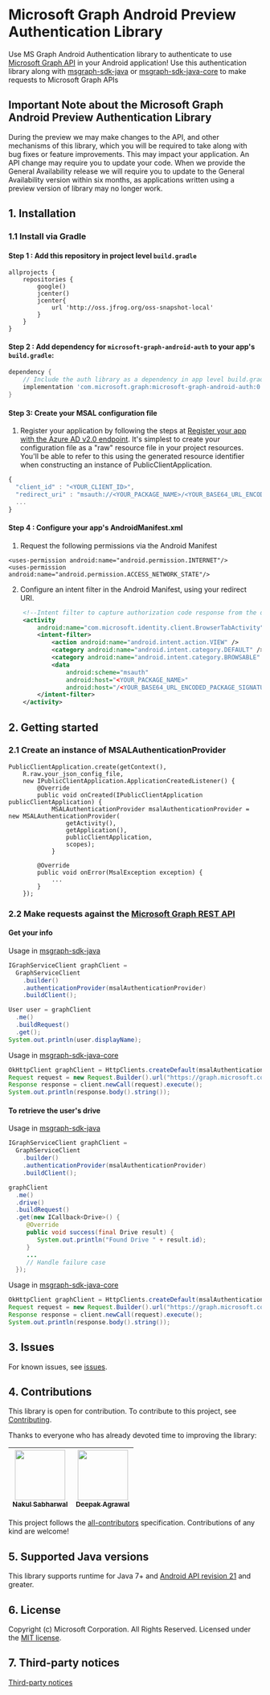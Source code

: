 # Microsoft Graph Android Preview Authentication Library

Use MS Graph Android Authentication library to authenticate to use [Microsoft Graph API](https://graph.microsoft.io/en-us/getting-started) in your Android application!
Use this authentication library along with [msgraph-sdk-java](https://github.com/microsoftgraph/msgraph-sdk-java) or [msgraph-sdk-java-core](https://github.com/microsoftgraph/msgraph-sdk-java-core) to make requests to Microsoft Graph APIs

## Important Note about the Microsoft Graph Android Preview Authentication Library
During the preview we may make changes to the API, and other mechanisms of this library, which you will be required to take along with bug fixes or feature improvements. This may impact your application. An API change may require you to update your code. When we provide the General Availability release we will require you to update to the General Availability version within six months, as applications written using a preview version of library may no longer work.

## 1. Installation

### 1.1 Install via Gradle

#### Step 1 : Add this repository in project level `build.gradle`
```
allprojects {
    repositories {
        google()
        jcenter()
        jcenter{
            url 'http://oss.jfrog.org/oss-snapshot-local'
        }
    }
}
```

#### Step 2 : Add dependency for `microsoft-graph-android-auth` to your app's `build.gradle`:

```gradle
dependency {
    // Include the auth library as a dependency in app level build.gradle
    implementation 'com.microsoft.graph:microsoft-graph-android-auth:0.1.0-SNAPSHOT'
}
```

#### Step 3: Create your MSAL configuration file

1.  Register your application by following the steps at [Register your app with the Azure AD v2.0 endpoint](https://developer.microsoft.com/en-us/graph/docs/concepts/auth_register_app_v2).
It's simplest to create your configuration file as a "raw" resource file in your project resources.  You'll be able to refer to this using the generated resource identifier when constructing an instance of PublicClientApplication.

```javascript
{
  "client_id" : "<YOUR_CLIENT_ID>",
  "redirect_uri" : "msauth://<YOUR_PACKAGE_NAME>/<YOUR_BASE64_URL_ENCODED_PACKAGE_SIGNATURE>"
  ...
}
```

#### Step 4 : Configure your app's AndroidManifest.xml

1. Request the following permissions via the Android Manifest
```
<uses-permission android:name="android.permission.INTERNET"/>
<uses-permission android:name="android.permission.ACCESS_NETWORK_STATE"/>
```

2. Configure an intent filter in the Android Manifest, using your redirect URI.
```XML
    <!--Intent filter to capture authorization code response from the default browser on the device calling back to our app after interactive sign in -->
    <activity
        android:name="com.microsoft.identity.client.BrowserTabActivity">
        <intent-filter>
            <action android:name="android.intent.action.VIEW" />
            <category android:name="android.intent.category.DEFAULT" />
            <category android:name="android.intent.category.BROWSABLE" />
            <data
                android:scheme="msauth"
                android:host="<YOUR_PACKAGE_NAME>"
                android:host="/<YOUR_BASE64_URL_ENCODED_PACKAGE_SIGNATURE>" />
        </intent-filter>
    </activity>
```

## 2. Getting started

### 2.1 Create an instance of **MSALAuthenticationProvider**

```
PublicClientApplication.create(getContext(),
    R.raw.your_json_config_file,
    new IPublicClientApplication.ApplicationCreatedListener() {
        @Override
        public void onCreated(IPublicClientApplication publicClientApplication) {
            MSALAuthenticationProvider msalAuthenticationProvider = new MSALAuthenticationProvider(
                getActivity(),
                getApplication(),
                publicClientApplication,
                scopes);
            }

        @Override
        public void onError(MsalException exception) {
            ...
        }
    });
```

### 2.2 Make requests against the [Microsoft Graph REST API](https://developer.microsoft.com/en-us/graph/docs/concepts/overview)

#### **Get your info**
Usage in [msgraph-sdk-java](https://github.com/microsoftgraph/msgraph-sdk-java)
```java
IGraphServiceClient graphClient =
  GraphServiceClient
    .builder()
    .authenticationProvider(msalAuthenticationProvider)
    .buildClient();

User user = graphClient
  .me()
  .buildRequest()
  .get();
System.out.println(user.displayName);
```

Usage in [msgraph-sdk-java-core](https://github.com/microsoftgraph/msgraph-sdk-java-core)
```java
OkHttpClient graphClient = HttpClients.createDefault(msalAuthenticationProvider);
Request request = new Request.Builder().url("https://graph.microsoft.com/v1.0/me").build();
Response response = client.newCall(request).execute();
System.out.println(response.body().string());
```

#### **To retrieve the user's drive**
Usage in [msgraph-sdk-java](https://github.com/microsoftgraph/msgraph-sdk-java)
```java
IGraphServiceClient graphClient =
  GraphServiceClient
    .builder()
    .authenticationProvider(msalAuthenticationProvider)
    .buildClient();

graphClient
  .me()
  .drive()
  .buildRequest()
  .get(new ICallback<Drive>() {
     @Override
     public void success(final Drive result) {
        System.out.println("Found Drive " + result.id);
     }
     ...
     // Handle failure case
  });
```

Usage in [msgraph-sdk-java-core](https://github.com/microsoftgraph/msgraph-sdk-java-core)
```java
OkHttpClient graphClient = HttpClients.createDefault(msalAuthenticationProvider);
Request request = new Request.Builder().url("https://graph.microsoft.com/v1.0/me/drive").build();
Response response = client.newCall(request).execute();
System.out.println(response.body().string());
```

## 3. Issues

For known issues, see [issues](https://github.com/microsoftgraph/msgraph-sdk-android-auth/issues).

## 4. Contributions

This library is open for contribution. To contribute to this project, see [Contributing](https://github.com/microsoftgraph/msgraph-sdk-android-auth/blob/master/CONTRIBUTING.md).

Thanks to everyone who has already devoted time to improving the library:

<!-- ALL-CONTRIBUTORS-LIST:START  -->
<!-- prettier-ignore -->
| [<img src="https://avatars3.githubusercontent.com/u/16473684?v=4" width="100px;"/><br /><sub><b>Nakul Sabharwal</b></sub>](https://developer.microsoft.com/graph)<br />[](#question-NakulSabharwal "Answering Questions") [](https://github.com/microsoftgraph/msgraph-sdk-android-auth/commits?author=NakulSabharwal "Code") [](https://github.com/microsoftgraph/msgraph-sdk-android-auth/wiki "Documentation") [](#review-NakulSabharwal "Reviewed Pull Requests") [](https://github.com/microsoftgraph/msgraph-sdk-android-auth/commits?author=NakulSabharwal "Tests")| [<img src="https://avatars2.githubusercontent.com/u/3197588?v=4" width="100px;"/><br /><sub><b>Deepak Agrawal</b></sub>](https://github.com/deepak2016)<br />
| :---: | :---: |
<!-- ALL-CONTRIBUTORS-LIST:END -->

This project follows the [all-contributors](https://github.com/kentcdodds/all-contributors) specification. Contributions of any kind are welcome!

## 5. Supported Java versions
This library supports runtime for Java 7+ and [Android API revision 21](http://source.android.com/source/build-numbers.html) and greater.

## 6. License

Copyright (c) Microsoft Corporation. All Rights Reserved. Licensed under the [MIT license](LICENSE).

## 7. Third-party notices

[Third-party notices](THIRD%20PARTY%20NOTICES)
